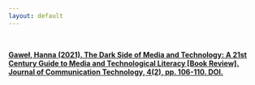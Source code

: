 ```yaml
---
layout: default
---
```


<br>

**[Gaweł, Hanna (2021). The Dark Side of Media and Technology: A 21st Century Guide to Media and Technological Literacy [Book Review]. Journal of Communication Technology, 4(2), pp. 106-110. DOI.](bbb)**  





<br><br>
